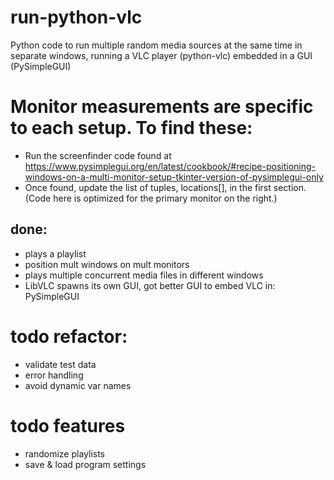 # run-python-vlc
Python code to run multiple random media sources at the same time in separate windows, running a VLC player (python-vlc) embedded in a GUI (PySimpleGUI)

# Monitor measurements are specific to each setup. To find these:
- Run the screenfinder code found at https://www.pysimplegui.org/en/latest/cookbook/#recipe-positioning-windows-on-a-multi-monitor-setup-tkinter-version-of-pysimplegui-only
- Once found, update the list of tuples, locations[], in the first section. (Code here is optimized for the primary monitor on the right.)


## done:
- plays a playlist
- position mult windows on mult monitors 
- plays multiple concurrent media files in different windows
- LibVLC spawns its own GUI, got better GUI to embed VLC in: PySimpleGUI

# todo refactor:
- validate test data
- error handling
- avoid dynamic var names

# todo features
- randomize playlists
- save & load program settings 
